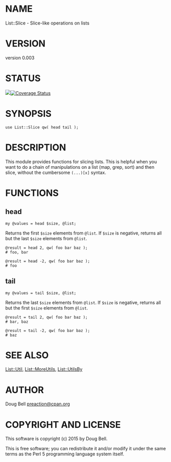 # NAME

List::Slice - Slice-like operations on lists

# VERSION

version 0.003

# STATUS

<a href="https://travis-ci.org/preaction/List-Slice"><img src="https://travis-ci.org/preaction/List-Slice.svg?branch=master"></a><a href="https://coveralls.io/r/preaction/List-Slice"><img src="https://coveralls.io/repos/preaction/List-Slice/badge.png" alt="Coverage Status" /></a>

# SYNOPSIS

    use List::Slice qw( head tail );

# DESCRIPTION

This module provides functions for slicing lists. This is helpful when you
want to do a chain of manipulations on a list (map, grep, sort) and then
slice, without the cumbersome `(...)[x]` syntax.

# FUNCTIONS

## head

    my @values = head $size, @list;

Returns the first `$size` elements from `@list`. If `$size` is negative, returns
all but the last `$size` elements from `@list`.

    @result = head 2, qw( foo bar baz );
    # foo, bar

    @result = head -2, qw( foo bar baz );
    # foo

## tail

    my @values = tail $size, @list;

Returns the last `$size` elements from `@list`. If `$size` is negative, returns
all but the first `$size` elements from `@list`.

    @result = tail 2, qw( foo bar baz );
    # bar, baz

    @result = tail -2, qw( foo bar baz );
    # baz

# SEE ALSO

[List::Util](https://metacpan.org/pod/List::Util), [List::MoreUtils](https://metacpan.org/pod/List::MoreUtils), [List::UtilsBy](https://metacpan.org/pod/List::UtilsBy)

# AUTHOR

Doug Bell <preaction@cpan.org>

# COPYRIGHT AND LICENSE

This software is copyright (c) 2015 by Doug Bell.

This is free software; you can redistribute it and/or modify it under
the same terms as the Perl 5 programming language system itself.
